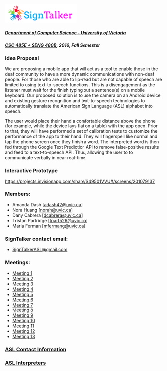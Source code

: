 ![Alt text](images/signtalkerlogo.png)

##### [Department of Computer Science - University of Victoria](http://www.csc.uvic.ca/)
##### [CSC 485E + SENG 480B](https://heat.csc.uvic.ca/coview/outline/2016/Fall/CSC/485E), 2016, Fall Semester

### Idea Proposal

We are proposing a mobile app that will act as a tool to enable those in the deaf community to have a more dynamic communications with non-deaf people.  For those who are able to lip-read but are not capable of speech are limited to using text-to-speech functions.  This is a disengagement as the listener must wait for the finish typing out a sentence(s) on a mobile keyboard.  Our proposed solution is to use the camera on an Android device and existing gesture recognition and text-to-speech technologies to automatically translate the American Sign Language (ASL) alphabet into speech.

The user would place their hand a comfortable distance above the phone (for example, while the device lays flat on a table) with the app open.  Prior to that, they will have performed a set of calibration tests to customize the performance of the app to their hand.  They will fingerspell like normal and tap the phone screen once they finish a word.  The interpreted word is then fed through the Google Text Prediction API to remove false-positive results and feed to a text-to-speech API.  Thus, allowing the user to to communicate verbally in near real-time.

### Interactive Prototype

https://projects.invisionapp.com/share/S49501VVU#/screens/201079137

### Members:

- Amanda Dash [adash42@uvic.ca]
- Nora Huang [norah@uvic.ca]
- Dany Cabrera [dcabrera@uvic.ca]
- Tristan Partridge [tpart526@uvic.ca]
- Maria Ferman [mfermang@uvic.ca]

### SignTalker contact email:

- SignTalkerASL@gmail.com

### Meetings:

-  [Meeting 1](https://github.com/TaniaFerman/SignTalker/blob/master/meetings/Meeting1.md)
-  [Meeting 2](https://github.com/TaniaFerman/SignTalker/blob/master/meetings/Meeting2.md)
-  [Meeting 3](https://github.com/TaniaFerman/SignTalker/blob/master/meetings/Meeting3.md)
-  [Meeting 4](https://github.com/TaniaFerman/SignTalker/blob/master/meetings/Meeting4.md)
-  [Meeting 5](https://github.com/TaniaFerman/SignTalker/blob/master/meetings/Meeting5.md)
-  [Meeting 6](https://github.com/TaniaFerman/SignTalker/blob/master/meetings/Meeting6.md)
-  [Meeting 7](https://github.com/TaniaFerman/SignTalker/blob/master/meetings/Meeting7.md)
-  [Meeting 8](https://github.com/TaniaFerman/SignTalker/blob/master/meetings/Meeting8.md)
-  [Meeting 9](https://github.com/TaniaFerman/SignTalker/blob/master/meetings/Meeting9.md)
-  [Meeting 10](https://github.com/TaniaFerman/SignTalker/blob/master/meetings/Meeting10.md)
-  [Meeting 11](https://github.com/TaniaFerman/SignTalker/blob/master/meetings/Meeting11.md)
-  [Meeting 12](https://github.com/TaniaFerman/SignTalker/blob/master/meetings/Meeting12.md)
-  [Meeting 13](https://github.com/TaniaFerman/SignTalker/blob/master/meetings/Meeting13.md)


### [ASL Contact Information](https://github.com/TaniaFerman/SignTalker/blob/master/docs/findingASLusers.md)

### [ASL Interpreters](https://github.com/TaniaFerman/SignTalker/blob/master/docs/ASLInterpreters.md)


